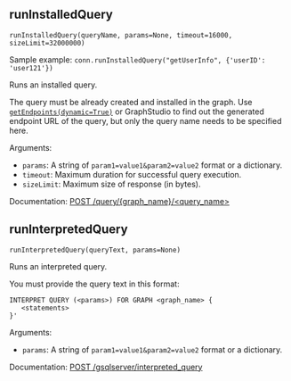 ## runInstalledQuery
`runInstalledQuery(queryName, params=None, timeout=16000, sizeLimit=32000000)`

Sample example: `conn.runInstalledQuery("getUserInfo", {'userID': 'user121'})`

Runs an installed query.

The query must be already created and installed in the graph.
Use [`getEndpoints(dynamic=True)`](#getEndpoints) or GraphStudio to find out the generated endpoint URL of the query, but only the query name needs to be specified here.

Arguments:
- `params`:    A string of `param1=value1&param2=value2` format or a dictionary.
- `timeout`:   Maximum duration for successful query execution.
- `sizeLimit`: Maximum size of response (in bytes).

Documentation: [POST /query/{graph_name}/<query_name>](https://docs.tigergraph.com/dev/gsql-ref/querying/query-operations#running-a-query)

## runInterpretedQuery
`runInterpretedQuery(queryText, params=None)`

Runs an interpreted query.

You must provide the query text in this format:
```
INTERPRET QUERY (<params>) FOR GRAPH <graph_name> {
   <statements>
}'
```

Arguments:
- `params`:    A string of `param1=value1&param2=value2` format or a dictionary.

Documentation: [POST /gsqlserver/interpreted_query](https://docs.tigergraph.com/dev/restpp-api/built-in-endpoints#post-gsqlserver-interpreted_query-run-an-interpreted-query)
